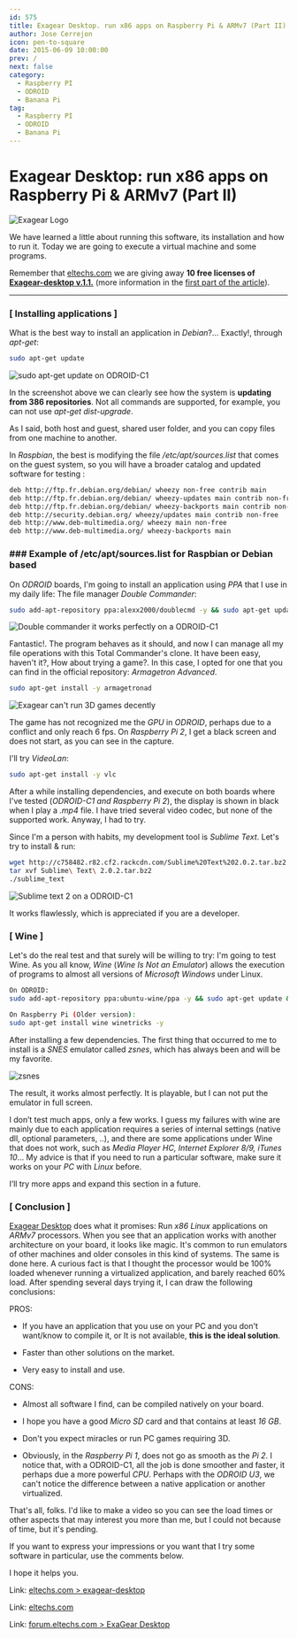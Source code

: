 ```yaml
---
id: 575
title: Exagear Desktop. run x86 apps on Raspberry Pi & ARMv7 (Part II)
author: Jose Cerrejon
icon: pen-to-square
date: 2015-06-09 10:00:00
prev: /
next: false
category:
  - Raspberry PI
  - ODROID
  - Banana Pi
tag:
  - Raspberry PI
  - ODROID
  - Banana Pi
---
```


# Exagear Desktop: run x86 apps on Raspberry Pi & ARMv7 (Part II)

![Exagear Logo](/images/2015/06/ExaGear_Desktop_tr.png)

We have learned a little about running this software, its installation and how to run it. Today we are going to execute a virtual machine and some programs.

Remember that [eltechs.com](http://eltechs.com/?utm_source=misapuntesde&utm_medium=post_part1&utm_campaign=ED_May2015_release) we are giving away **10 free licenses of [Exagear-desktop v.1.1.](http://eltechs.com/product/exagear-desktop/?utm_source=misapuntesde&utm_medium=post_part1&utm_campaign=ED_May2015_release)** (more information in the [first part of the article](/post.php?id=573)).

- - -
### [ Installing applications ]

What is the best way to install an application in *Debian*?... Exactly!, through *apt-get*:

```bash
sudo apt-get update
```

![sudo apt-get update on ODROID-C1](/images/2015/06/updating_exagear.jpg "sudo apt-get update on ODROID-C1")

In the screenshot above we can clearly see how the system is **updating from 386 repositories**. Not all commands are supported, for example, you can not use *apt-get dist-upgrade*.

As I said, both host and guest, shared user folder, and you can copy files from one machine to another.

In *Raspbian*, the best is modifying the file */etc/apt/sources.list* that comes on the guest system, so you will have a broader catalog and updated software for testing :

```bash
deb http://ftp.fr.debian.org/debian/ wheezy non-free contrib main   
deb http://ftp.fr.debian.org/debian/ wheezy-updates main contrib non-free 
deb http://ftp.fr.debian.org/debian/ wheezy-backports main contrib non-free 
deb http://security.debian.org/ wheezy/updates main contrib non-free 
deb http://www.deb-multimedia.org/ wheezy main non-free 
deb http://www.deb-multimedia.org/ wheezy-backports main 
```
### ### Example of /etc/apt/sources.list for Raspbian or Debian based

On *ODROID* boards, I'm going to install an application using *PPA* that I use in my daily life: The file manager *Double Commander*:

```bash
sudo add-apt-repository ppa:alexx2000/doublecmd -y && sudo apt-get update && sudo apt-get install -y doublecmd-gtk
```

![Double commander it works perfectly on a ODROID-C1](/images/2015/06/doublecmd.jpg "Double commander it works perfectly on a ODROID-C1")

Fantastic!. The program behaves as it should, and now I can manage all my file operations with this Total Commander's clone. It have been easy, haven't it?, How about trying a game?. In this case, I opted for one that you can find in the official repository: *Armagetron Advanced*.

```bash
sudo apt-get install -y armagetronad
```

![Exagear can't run 3D games decently](/images/2015/06/armagetron.jpg "Exagear can't run 3D games decently")

The game has not recognized me the *GPU* in *ODROID*, perhaps due to a conflict and only reach  6 fps. On *Raspberry Pi 2*, I get a black screen and does not start, as you can see in the capture.

I'll try *VideoLan*:

```bash
sudo apt-get install -y vlc
```

After a while installing dependencies, and execute on both boards where I've tested (*ODROID-C1 and Raspberry Pi 2*), the display is shown in black when I play a *.mp4* file. I have tried several video codec, but none of the supported work. Anyway, I had to try.

Since I'm a person with habits, my development tool is *Sublime Text*. Let's try to install & run:

```bash
wget http://c758482.r82.cf2.rackcdn.com/Sublime%20Text%202.0.2.tar.bz2
tar xvf Sublime\ Text\ 2.0.2.tar.bz2
./sublime_text
```

![Sublime text 2 on a ODROID-C1](/images/2015/06/sublime.jpg "Sublime text 2 on a ODROID-C1")

It works flawlessly, which is appreciated if you are a developer.

### [ Wine ]

Let's do the real test and that surely will be willing to try: I'm going to test Wine. As you all know, *Wine* (*Wine Is Not an Emulator*) allows the execution of programs to almost all versions of *Microsoft Windows* under Linux.

```bash
On ODROID:
sudo add-apt-repository ppa:ubuntu-wine/ppa -y && sudo apt-get update && sudo apt-get install wine1.7 winetricks -y

On Raspberry Pi (Older version):
sudo apt-get install wine winetricks -y
```

After installing a few dependencies. The first thing that occurred to me to install is a *SNES* emulator called *zsnes*, which has always been and will be my favorite.

![zsnes](/images/2015/06/zsnes.jpg "zsnes")

The result, it works almost perfectly. It is playable, but I can not put the emulator in full screen.

I don’t test much apps, only a few works. I guess my failures with wine are mainly due to each application requires a series of internal settings (native dll, optional parameters, ..), and there are some applications under Wine that does not work, such as *Media Player HC, Internet Explorer 8/9, iTunes 10*... My advice is that if you need to run a particular software, make sure it works on your *PC* with *Linux* before.

I’ll try more apps and expand this section in a future.

### [ Conclusion ]

[Exagear Desktop](http://eltechs.com/product/exagear-desktop/?utm_source=misapuntesde&utm_medium=post_part1&utm_campaign=ED_May2015_release) does what it promises: Run *x86 Linux* applications on *ARMv7* processors. When you see that an application works with another architecture on your board, it looks like magic. It's common to run emulators of other machines and older consoles in this kind of systems. The same is done here. A curious fact is that I thought the processor would be 100% loaded whenever running a virtualized application, and barely reached 60% load. After spending several days trying it, I can draw the following conclusions:

PROS:

* If you have an application that you use on your PC and you don't want/know to compile it, or It is not available, **this is the ideal solution**.

* Faster than other solutions on the market.

* Very easy to install and use.

CONS:

* Almost all software I find, can be compiled natively on your board.

* I hope you have a good *Micro SD* card and that contains at least *16 GB*.

* Don't you expect miracles or run PC games requiring 3D.

* Obviously, in the *Raspberry Pi 1*, does not go as smooth as the *Pi 2*. I notice that, with a ODROID-C1, all the job is done smoother and faster, it perhaps due a more powerful *CPU*. Perhaps with the *ODROID U3*, we can't notice the difference between a native application or another virtualized.

That's all, folks. I'd like to make a video so you can see the load times or other aspects that may interest you more than me, but I could not because of time, but it's pending.

If you want to express your impressions or you want that I try some software in particular, use the comments below.

I hope it helps you.

Link: [eltechs.com > exagear-desktop](http://eltechs.com/product/exagear-desktop/?utm_source=misapuntesde&utm_medium=post_part1&utm_campaign=ED_May2015_release)

Link: [eltechs.com](http://eltechs.com/?utm_source=misapuntesde&utm_medium=post_part1&utm_campaign=ED_May2015_release)

Link: [forum.eltechs.com > ExaGear Desktop](http://forum.eltechs.com/viewforum.php?f=4&sid=4cf5f1b3dc6734f54787c7dee2e5c842)

